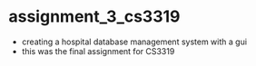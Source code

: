 # assignment_3_cs3319
- creating a hospital database management system with a gui
- this was the final assignment for CS3319
